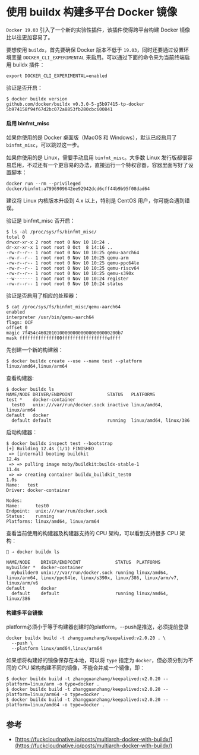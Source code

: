 # 使用 buildx 构建多平台 Docker 镜像

 `Docker 19.03` 引入了一个新的实验性插件，该插件使得跨平台构建 Docker 镜像比以往更加容易了。

 要想使用 `buildx`，首先要确保 Docker 版本不低于 `19.03`，同时还要通过设置环境变量 `DOCKER_CLI_EXPERIMENTAL` 来启用。可以通过下面的命令来为当前终端启用 buildx 插件：

```text
export DOCKER_CLI_EXPERIMENTAL=enabled
```

验证是否开启：

```text
$ docker buildx version
github.com/docker/buildx v0.3.0-5-g5b97415-tp-docker 5b974158f94f67d2bc072a8853fb280cbc600841
```

#### 启用 binfmt\_misc <a id="&#x542F;&#x7528;-binfmt_misc"></a>

 如果你使用的是 Docker 桌面版（MacOS 和 Windows），默认已经启用了 `binfmt_misc`，可以跳过这一步。

如果你使用的是 Linux，需要手动启用 `binfmt_misc`。大多数 Linux 发行版都很容易启用，不过还有一个更容易的办法，直接运行一个特权容器，容器里面写好了设置脚本：

```text
docker run --rm --privileged docker/binfmt:a7996909642ee92942dcd6cff44b9b95f08dad64
```

建议将 Linux 内核版本升级到 4.x 以上，特别是 CentOS 用户，你可能会遇到错误。

验证是 binfmt\_misc 否开启：

```text
$ ls -al /proc/sys/fs/binfmt_misc/
total 0
drwxr-xr-x 2 root root 0 Nov 10 10:24 .
dr-xr-xr-x 1 root root 0 Oct  8 14:16 ..
-rw-r--r-- 1 root root 0 Nov 10 10:25 qemu-aarch64
-rw-r--r-- 1 root root 0 Nov 10 10:25 qemu-arm
-rw-r--r-- 1 root root 0 Nov 10 10:25 qemu-ppc64le
-rw-r--r-- 1 root root 0 Nov 10 10:25 qemu-riscv64
-rw-r--r-- 1 root root 0 Nov 10 10:25 qemu-s390x
--w------- 1 root root 0 Nov 10 10:24 register
-rw-r--r-- 1 root root 0 Nov 10 10:24 status
```

验证是否启用了相应的处理器：

```text
$ cat /proc/sys/fs/binfmt_misc/qemu-aarch64
enabled
interpreter /usr/bin/qemu-aarch64
flags: OCF
offset 0
magic 7f454c460201010000000000000000000200b7
mask ffffffffffffff00fffffffffffffffffeffff
```

先创建一个新的构建器：

```text
$ docker buildx create --use --name test --platform linux/amd64,linux/arm64
```

查看构建器:

```text
$ docker buildx ls
NAME/NODE DRIVER/ENDPOINT             STATUS   PLATFORMS
test *    docker-container                     
  test0   unix:///var/run/docker.sock inactive linux/amd64, linux/arm64
default   docker                               
  default default                     running  linux/amd64, linux/386
```

启动构建器：

```text
$ docker buildx inspect test --bootstrap
[+] Building 12.4s (1/1) FINISHED                                                                                                                                                                                                           
 => [internal] booting buildkit                                                                                                                                                                                                       12.4s
 => => pulling image moby/buildkit:buildx-stable-1                                                                                                                                                                                    11.4s
 => => creating container buildx_buildkit_test0                                                                                                                                                                                        1.0s
Name:   test
Driver: docker-container

Nodes:
Name:      test0
Endpoint:  unix:///var/run/docker.sock
Status:    running
Platforms: linux/amd64, linux/arm64
```

查看当前使用的构建器及构建器支持的 CPU 架构，可以看到支持很多 CPU 架构：

```text
🐳 → docker buildx ls

NAME/NODE    DRIVER/ENDPOINT             STATUS  PLATFORMS
mybuilder *  docker-container
  mybuilder0 unix:///var/run/docker.sock running linux/amd64, linux/arm64, linux/ppc64le, linux/s390x, linux/386, linux/arm/v7, linux/arm/v6
default      docker
  default    default                     running linux/amd64, linux/386
```

#### 构建多平台镜像 <a id="&#x6784;&#x5EFA;&#x591A;&#x5E73;&#x53F0;&#x955C;&#x50CF;"></a>

platform必须小于等于构建器创建时的platform，--push是推送，必须提前登录

```text
docker buildx build -t zhangguanzhang/keepalived:v2.0.20 . \
  --push \
  --platform linux/amd64,linux/arm64
```

如果想将构建好的镜像保存在本地，可以将 `type` 指定为 `docker`，但必须分别为不同的 CPU 架构构建不同的镜像，不能合并成一个镜像，即：

```text
$ docker buildx build -t zhangguanzhang/keepalived:v2.0.20 --platform=linux/arm -o type=docker .
$ docker buildx build -t zhangguanzhang/keepalived:v2.0.20 --platform=linux/arm64 -o type=docker .
$ docker buildx build -t zhangguanzhang/keepalived:v2.0.20 --platform=linux/amd64 -o type=docker .
```

## 参考

* [https://fuckcloudnative.io/posts/multiarch-docker-with-buildx/](https://fuckcloudnative.io/posts/multiarch-docker-with-buildx/)

